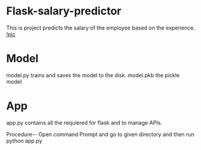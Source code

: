 # Flask-salary-predictor
This is project predicts the salary of the employee based on the experience.
[!pic](https://github.com/YisongZou/IDS721-Final-Project/blob/main/Screen%20Shot%202021-04-22%20at%201.30.27%20AM.png)
# Model
model.py trains and saves the model to the disk.
model.pkb the pickle model 

# App
app.py contains all the requiered for flask and to manage APIs.



Procedure--
Open command Prompt and go to given directory and then run python app.py
